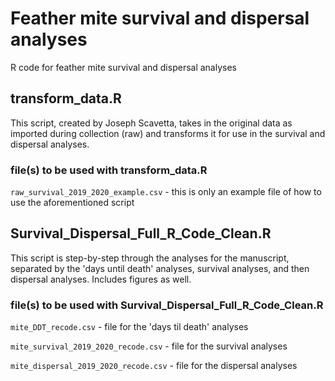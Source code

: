 # Feather mite survival and dispersal analyses
R code for feather mite survival and dispersal analyses

## transform_data.R
This script, created by Joseph Scavetta, takes in the original data as imported during collection (raw) and transforms it for use in the survival and dispersal analyses.

### file(s) to be used with transform_data.R
```raw_survival_2019_2020_example.csv``` - this is only an example file of how to use the aforementioned script

## Survival_Dispersal_Full_R_Code_Clean.R
This script is step-by-step through the analyses for the manuscript, separated by the 'days until death' analyses, survival analyses, and then dispersal analyses. Includes figures as well.

### file(s) to be used with Survival_Dispersal_Full_R_Code_Clean.R
```mite_DDT_recode.csv``` - file for the 'days til death' analyses

```mite_survival_2019_2020_recode.csv``` - file for the survival analyses

```mite_dispersal_2019_2020_recode.csv``` - file for the dispersal analyses

